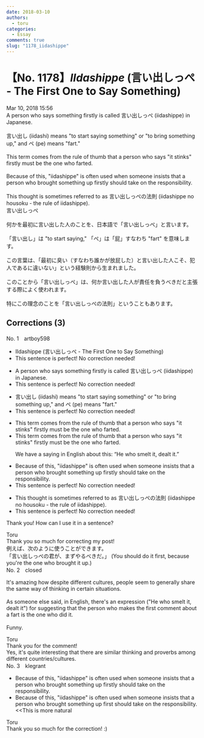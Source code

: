 ```yaml
---
date: 2018-03-10
authors:
  - toru
categories:
  - Essay
comments: true
slug: "1178_iidashippe"
---
```


# 【No. 1178】<strong><em>IIdashippe</em></strong> (言い出しっぺ - The First One to Say Something)
<div class="date">Mar 10, 2018 15:56</div>
<div id="post"><div id="body_show_ori">
A person who says something firstly is called 言い出しっぺ (iidashippe) in Japanese.<br/><br/>言い出し (iidashi) means "to start saying something" or "to bring something up," and ペ (pe) means "fart." <br/><br/>This term comes from the rule of thumb that a person who says "it stinks" firstly must be the one who farted. <br/><br/>Because of this, "iidashippe" is often used when someone insists that a person who brought something up firstly should take on the responsibility.<br/><br/>This thought is sometimes referred to as 言い出しっぺの法則 (iidashippe no housoku - the rule of iidashippe).
</div></div>

<!-- more -->

<div id="post_ja"><div id="body_show_mo">
言い出しっぺ<br/><br/>何かを最初に言い出した人のことを、日本語で「言い出しっぺ」と言います。<br/><br/>「言い出し」は "to start saying," 「ぺ」は「屁」すなわち  "fart" を意味します。<br/><br/>この言葉は、「最初に臭い（すなわち誰かが放屁した）と言い出した人こそ、犯人であるに違いない」という経験則から生まれました。<br/><br/>このことから「言い出しっぺ」は、何か言い出した人が責任を負うべきだと主張する際によく使われます。<br/><br/>特にこの理念のことを「言い出しっぺの法則」ということもあります。
</div></div>

## Corrections (3)
<div id="block"><div class="first_name"> No. 1　<span class="just_name">artboy598</span></div><div id="block2">
<ul class="correction_field">
<li class="incorrect">IIdashippe (言い出しっぺ - The First One to Say Something)</li>
<li class="corrected perfect">This sentence is perfect! No correction needed!</li>
</ul>
<ul class="correction_field">
<li class="incorrect">A person who says something firstly is called 言い出しっぺ (iidashippe) in Japanese.</li>
<li class="corrected perfect">This sentence is perfect! No correction needed!</li>
</ul>
<ul class="correction_field">
<li class="incorrect">言い出し (iidashi) means "to start saying something" or "to bring something up," and ペ (pe) means "fart." </li>
<li class="corrected perfect">This sentence is perfect! No correction needed!</li>
</ul>
<ul class="correction_field">
<li class="incorrect">This term comes from the rule of thumb that a person who says "it stinks" firstly must be the one who farted.</li>
<li class="corrected correct">
This term comes from the rule of thumb that a person who says "it stinks" firstly must be the one who farted.
<p class="correction_comment">We have a saying in English about this:  “He who smelt it, dealt it.”</p>
</li>
</ul>
<ul class="correction_field">
<li class="incorrect">Because of this, "iidashippe" is often used when someone insists that a person who brought something up firstly should take on the responsibility.</li>
<li class="corrected perfect">This sentence is perfect! No correction needed!</li>
</ul>
<ul class="correction_field">
<li class="incorrect">This thought is sometimes referred to as 言い出しっぺの法則 (iidashippe no housoku - the rule of iidashippe).</li>
<li class="corrected perfect">This sentence is perfect! No correction needed!</li>
</ul>
<p class="comment_small">
 Thank you!  How can I use it in a sentence?
</p>

</div><div class="name"><span class="just_name">Toru</span><br>
Thank you so much for correcting my post!<br/>例えば、次のように使うことができます。<br/>「言い出しっぺの君が、まずやるべきだ。」 (You should do it first, because you're the one who brought it up.)
</div>
</div>
<div id="block"><div class="first_name"> No. 2　<span class="just_name">closed</span></div><div id="block2">
<p class="comment_small">
 It's amazing how despite different cultures, people seem to generally share the same way of thinking in certain situations.
 <br/>
 <br/>
 As someone else said, in English, there's an expression ("He who smelt it, dealt it") for suggesting that the person who makes the first comment about a fart is the one who did it.
 <br/>
 <br/>
 Funny.
</p>

</div><div class="name"><span class="just_name">Toru</span><br>
Thank you for the comment!<br/>Yes, it's quite interesting that there are similar thinking and proverbs among different countries/cultures.
</div>
</div>
<div id="block"><div class="first_name"> No. 3　<span class="just_name">klegrant</span></div><div id="block2">
<ul class="correction_field">
<li class="incorrect">Because of this, "iidashippe" is often used when someone insists that a person who brought something up firstly should take on the responsibility.</li>
<li class="corrected correct">
Because of this, "iidashippe" is often used when someone insists that a person who brought something up first should take on the responsibility. &lt;&lt;This is more natural
</li>
</ul>
</div><div class="name"><span class="just_name">Toru</span><br>
Thank you so much for the correction! :)
</div>
</div>

